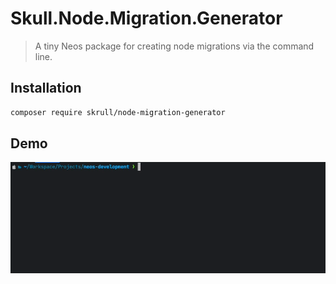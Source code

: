 # Skull.Node.Migration.Generator
> A tiny Neos package for creating node migrations via the command line.

## Installation

```bash
composer require skrull/node-migration-generator
```

## Demo
![Demo Video](Documentation/demo.gif)
